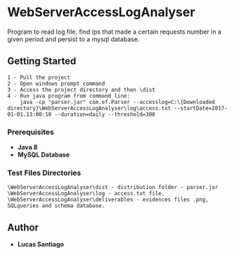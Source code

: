 # WebServerAccessLogAnalyser
Program to read log file, find ips that made a certain  requests number in a given period and persist to a mysql database.

## Getting Started
```
1 - Pull the project
2 - Open windows prompt command
3 - Access the project directory and then \dist
4 - Run java program from command line:
    java -cp "parser.jar" com.ef.Parser --accesslog=C:\{Downloaded directory}\WebServerAccessLogAnalyser\log\access.txt --startDate=2017-01-01.13:00:10 --duration=daily --threshold=300
```

### Prerequisites
* **Java 8**
* **MySQL Database**

### Test Files Directories
```
\WebServerAccessLogAnalyser\dist - distribution folder - parser.jar
\WebServerAccessLogAnalyser\log - access.txt file.
\WebServerAccessLogAnalyser\deliverables - evidences files .png, SQLqueries and schema database.
```

## Author
* **Lucas Santiago**
